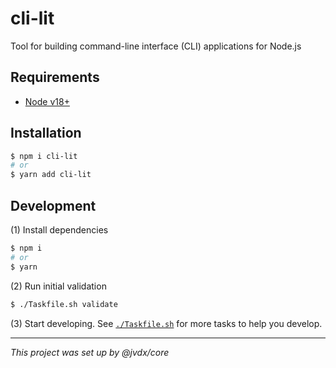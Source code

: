 # cli-lit

Tool for building command-line interface (CLI) applications for Node.js

## Requirements

- [Node v18+][install-node]

## Installation

```bash
$ npm i cli-lit
# or
$ yarn add cli-lit
```

## Development

(1) Install dependencies

```bash
$ npm i
# or
$ yarn
```

(2) Run initial validation

```bash
$ ./Taskfile.sh validate
```

(3) Start developing. See [`./Taskfile.sh`](./Taskfile.sh) for more tasks to
    help you develop.

---

_This project was set up by @jvdx/core_

[install-node]: https://github.com/nvm-sh/nvm

